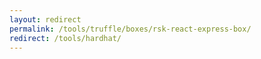 ```yaml
---
layout: redirect
permalink: /tools/truffle/boxes/rsk-react-express-box/
redirect: /tools/hardhat/
---
```

